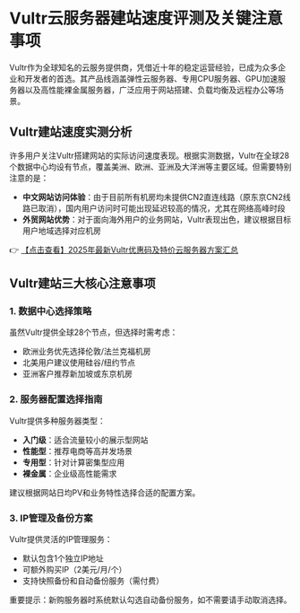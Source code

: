 # Vultr云服务器建站速度评测及关键注意事项

Vultr作为全球知名的云服务提供商，凭借近十年的稳定运营经验，已成为众多企业和开发者的首选。其产品线涵盖弹性云服务器、专用CPU服务器、GPU加速服务器以及高性能裸金属服务器，广泛应用于网站搭建、负载均衡及远程办公等场景。

## Vultr建站速度实测分析

许多用户关注Vultr搭建网站的实际访问速度表现。根据实测数据，Vultr在全球28个数据中心均设有节点，覆盖美洲、欧洲、亚洲及大洋洲等主要区域。但需要特别注意的是：

- **中文网站访问体验**：由于目前所有机房均未提供CN2直连线路（原东京CN2线路已取消），国内用户访问时可能出现延迟较高的情况，尤其在网络高峰时段
- **外贸网站优势**：对于面向海外用户的业务网站，Vultr表现出色，建议根据目标用户地域选择对应机房

👉 [【点击查看】2025年最新Vultr优惠码及特价云服务器方案汇总](https://bit.ly/VuLtr)

## Vultr建站三大核心注意事项

### 1. 数据中心选择策略

虽然Vultr提供全球28个节点，但选择时需考虑：

- 欧洲业务优先选择伦敦/法兰克福机房
- 北美用户建议使用硅谷/纽约节点
- 亚洲客户推荐新加坡或东京机房

### 2. 服务器配置选择指南

Vultr提供多种服务器类型：

- **入门级**：适合流量较小的展示型网站
- **性能型**：推荐电商等高并发场景
- **专用型**：针对计算密集型应用
- **裸金属**：企业级高性能需求

建议根据网站日均PV和业务特性选择合适的配置方案。

### 3. IP管理及备份方案

Vultr提供灵活的IP管理服务：

- 默认包含1个独立IP地址
- 可额外购买IP（2美元/月/个）
- 支持快照备份和自动备份服务（需付费）

重要提示：新购服务器时系统默认勾选自动备份服务，如不需要请手动取消选择。